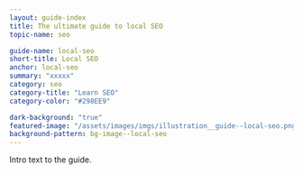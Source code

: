 ```yaml
---
layout: guide-index
title: The ultimate guide to local SEO
topic-name: seo

guide-name: local-seo
short-title: Local SEO
anchor: local-seo
summary: "xxxxx"
category: seo
category-title: "Learn SEO"
category-color: "#298EE9"

dark-background: "true" 
featured-image: "/assets/images/imgs/illustration__guide--local-seo.png"
background-pattern: bg-image--local-seo
---
```


Intro text to the guide.